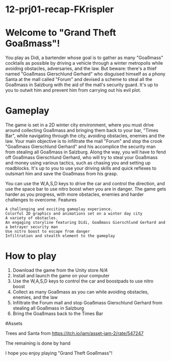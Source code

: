 # 12-prj01-recap-FKrispler

# Welcome to "Grand Theft Goaßmass"!

You play as Didi, a bartender whose goal is to gather as many "Goaßmass" cocktails as possible by driving a vehicle through a winter metropolis while avoiding obstacles, adversaries, and the law.
But beware: there's a thief named "Goaßmass Gierschlund Gerhard" who disguised himself as a phony Santa at the mall called "Forum" and devised a scheme to steal all the Goaßmass in Salzburg with the aid of the mall's security guard.
It's up to you to outwit him and prevent him from carrying out his evil plot.

# Gameplay

The game is set in a 2D winter city environment, where you must drive around collecting Goaßmass and bringing them back to your bar, "Times Bar", while navigating through the city, avoiding obstacles, enemies and the law. Your main objective is to infiltrate the mall "Forum" and stop the crook "Goaßmass Gierschlund Gerhard" and his accomplice the security man from stealing all Goaßmass in Salzburg. Along the way, you will have to fend off Goaßmass Gierschlund Gerhard, who will try to steal your Goaßmass and money using various tactics, such as chasing you and setting up roadblocks. It's up to you to use your driving skills and quick reflexes to outsmart him and save the Goaßmass from his grasp.

You can use the W,A,S,D keys to drive the car and control the direction, and use the space bar to use nitro boost when you are in danger. The game gets harder as you progress, with more obstacles, enemies and harder challenges to overcome.
Features

    A challenging and exciting gameplay experience.
    Colorful 2D graphics and animations set on a winter day city
    A variety of obstacles.
    An engaging storyline featuring Didi, Goaßmass Gierschlund Gerhard and a betrayer security man
    Use nitro boost to escape from danger
    Infiltration and stealth element to the gameplay

# How to play

   1. Download the game from the Unity store *N/A*
   2. Install and launch the game on your computer
   3. Use the W,A,S,D keys to control the car and boostpads to use nitro boost
   4. Collect as many Goaßmass as you can while avoiding obstacles, enemies, and the law
   5. Infiltrate the Forum mall and stop Goaßmass Gierschlund Gerhard from stealing all Goaßmass in Salzburg
   6. Bring the Goaßmass back to the Times Bar
  
  
#Assets

Trees and Santa from https://itch.io/jam/asset-jam-2/rate/547247

The remaining is done by hand

I hope you enjoy playing "Grand Theft Goaßmass"!
